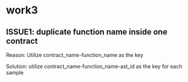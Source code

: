 # work3
## ISSUE1: duplicate function name inside one contract

Reason: Utilize contract_name-function_name as the key

Solution: utilize contract_name-function_name-ast_id as the key for each sample
